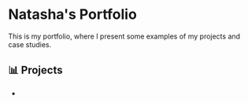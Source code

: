 # Natasha's Portfolio
This is my portfolio, where I present some examples of my projects and case studies.

## :bar_chart: Projects
-
